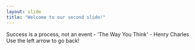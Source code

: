 ```yaml
---
layout: slide
title: "Welcome to our second slide!"
---
```

Success is a process, not an event - 'The Way You Think' - Henry Charles
Use the left arrow to go back!
